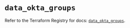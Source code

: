 # `data_okta_groups`

Refer to the Terraform Registry for docs: [`data_okta_groups`](https://registry.terraform.io/providers/okta/okta/4.14.1/docs/data-sources/groups).
